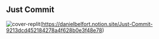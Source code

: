 ## Just Commit

![cover-replit](https://user-images.githubusercontent.com/26263428/200186954-f6bac969-5cab-49e3-b8b1-e5b019045d2a.png)(https://danielbelfort.notion.site/Just-Commit-9213dcd452184278a4f628b0e3f48e78)
